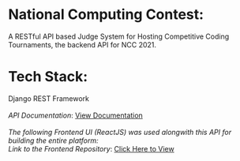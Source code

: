 # National Computing Contest:<br>
A RESTful API based Judge System for Hosting Competitive Coding Tournaments, the backend API for NCC 2021.

# Tech Stack:<br>
Django REST Framework
<br><br>
*API Documentation*: [View Documentation](https://documenter.getpostman.com/view/15225965/U16hrR5a)<br><br>
*The following Frontend UI (ReactJS) was used alongwith this API for building the entire platform:*<br>
*Link to the Frontend Repository*: [Click Here to View](https://github.com/credenz/NCC_Frontend/)<br>

